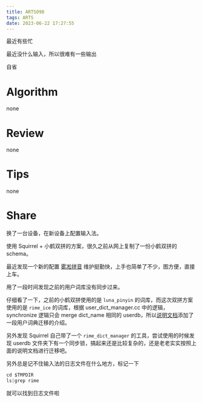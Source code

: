 ```yaml
---
title: ARTS098
tags: ARTS
date: 2023-06-22 17:27:55
---
```


最近有些忙

最近没什么输入，所以很难有一些输出

自省

<!--more-->

# Algorithm

none

# Review

none

# Tips

none

# Share

换了一台设备，在新设备上配置输入法。

使用 Squirrel + 小鹤双拼的方案，很久之前从网上复制了一份小鹤双拼的 schema。

最近发现一个新的配置 [雾凇拼音](https://dvel.me/posts/rime-ice/) 维护挺勤快，上手也简单了不少，图方便，直接上车。

用了一段时间发现之前的用户词库没有同步过来。

仔细看了一下，之前的小鹤双拼使用的是 `luna_pinyin` 的词库，而这次双拼方案使用的是 `rime_ice` 的词库，根据 user_dict_manager.cc 中的逻辑，synchronize 逻辑只会 merge dict_name 相同的 userdb，所以[说明文档](https://dvel.me/posts/rime-ice/#%e7%94%a8%e6%88%b7%e8%af%8d%e5%85%b8%e8%bf%81%e7%a7%bb)添加了一段用户词典迁移的介绍。

另外发现 Squirrel 自己带了一个 `rime_dict_manager` 的工具，尝试使用的时候发现 userdb 文件夹下有一个同步锁，搞起来还是比较复杂的，还是老老实实按照上面的说明文档进行迁移吧。

另外总是记不住输入法的日志文件在什么地方，标记一下

```kotlin
cd $TMPDIR
ls|grep rime
```

就可以找到日志文件啦
